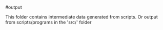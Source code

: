 
#output 

This folder contains intermediate data generated from scripts.
Or output from scripts/programs in the 'src/' folder
